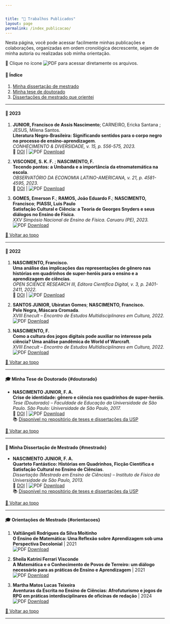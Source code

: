 ```yaml
---


title: "📝 Trabalhos Publicados"
layout: page
permalink: /index_publicacao/
---
```


Nesta página, você pode acessar facilmente minhas publicações e colaborações, organizadas em ordem cronológica decrescente, sejam de minha autoria ou realizadas sob minha orientação.  

🔗 Clique no ícone ![PDF](https://itxesco.github.io/imagens/icones/icons16/pdf-icon.png) para acessar diretamente os arquivos.

#### 📌 Índice

1. [Minha dissertação de mestrado](#mestrado)  
2. [Minha tese de doutorado](#doutorado)  
3. [Dissertações de mestrado que orientei](#orientacoes)  

---

#### 📅 2023

1. **JUNIOR, Francisco de Assis Nascimento**; CARNEIRO, Ericka Santana ; JESUS, Milena Santos.  
   **Literatura Negro-Brasileira: Significando sentidos para o corpo negro no processo de ensino-aprendizagem**.  
   *CONHECIMENTO & DIVERSIDADE, v. 15, p. 556-575, 2023.*  
   🔗 [DOI](https://dx.doi.org/10.18316/rcd.v15i37.9719) | ![PDF](https://itxesco.github.io/imagens/icones/icons16/pdf-icon.png) [Download](https://itxesco.github.io/biblioteca/artigos/literatura_negro_brasileira.pdf)  

2. **VISCONDE, S. K. F.** ; **NASCIMENTO, F.**  
   **Tecendo pontos: a Umbanda e a importância da etnomatemática na escola**.  
   *OBSERVATÓRIO DA ECONOMIA LATINO-AMERICANA, v. 21, p. 4581-4595, 2023.*  
   🔗 [DOI](https://dx.doi.org/10.55905/oelv21n6-077) | ![PDF](https://itxesco.github.io/imagens/icones/icons16/pdf-icon.png) [Download](https://itxesco.github.io/biblioteca/artigos/tecendo_pontos.pdf)  

3. **GOMES, Emerson F.**; **RAMOS, João Eduardo F.**; **NASCIMENTO, Francisco**; **PIASSI, Luis Paulo**  
   **Satisfação Cultural e Ciência: a Teoria de Georges Snyders e seus diálogos no Ensino de Física**.  
   *XXV Simpósio Nacional de Ensino de Física. Caruaru (PE), 2023.*  
   ![PDF](https://itxesco.github.io/imagens/icones/icons16/pdf-icon.png) [Download](https://itxesco.github.io/biblioteca/artigos/satisfacao_cultural_ciencias.pdf)  

[🔼 Voltar ao topo](#trabalhos-publicados)

---

#### 📅 2022

1. **NASCIMENTO, Francisco.**  
   **Uma análise das implicações das representações de gênero nas histórias em quadrinhos de super-heróis para o ensino e a aprendizagem de ciências**.  
   *OPEN SCIENCE RESEARCH III, Editora Científica Digital, v. 3, p. 2401-2411, 2022.*  
   🔗 [DOI](https://dx.doi.org/10.37885/220308328) | ![PDF](https://itxesco.github.io/imagens/icones/icons16/pdf-icon.png) [Download](https://itxesco.github.io/biblioteca/artigos/implicacoes_genero_sh.pdf)  

2. **SANTOS JUNIOR, Ubiratan Gomes**; **NASCIMENTO, Francisco.**  
   **Pele Negra, Máscara Cromada**.  
   *XVIII Enecult – Encontro de Estudos Multidisciplinares em Cultura, 2022.*  
   ![PDF](https://itxesco.github.io/imagens/icones/icons16/pdf-icon.png) [Download](https://itxesco.github.io/biblioteca/artigos/pele_negra_mascara_cromada.pdf)  

3. **NASCIMENTO, F.**  
   **Como a cultura dos jogos digitais pode auxiliar no interesse pela ciência? Uma análise pandêmica de World of Warcraft**.  
   *XVIII Enecult – Encontro de Estudos Multidisciplinares em Cultura, 2022.*  
   ![PDF](https://itxesco.github.io/imagens/icones/icons16/pdf-icon.png) [Download](https://itxesco.github.io/biblioteca/artigos/jogos_educacao_warcraft.pdf)  

[🔼 Voltar ao topo](#trabalhos-publicados)

---

#### 🎓 **Minha Tese de Doutorado** {#doutorado}

- **NASCIMENTO JUNIOR, F. A.**  
  **Crise de identidade: gênero e ciência nos quadrinhos de super-heróis**.  
  *Tese (Doutorado) – Faculdade de Educação da Universidade de São Paulo. São Paulo: Universidade de São Paulo, 2017.*  
  🔗 [DOI](https://doi.org/10.11606/T.48.2017.tde-07082017-155126) | ![PDF](https://itxesco.github.io/imagens/icones/icons16/pdf-icon.png) [Download](https://itxesco.github.io/biblioteca/teses/crise_de_identidade.pdf)  
  📚 [Disponível no repositório de teses e dissertações da USP](https://teses.usp.br/teses/disponiveis/48/48134/tde-07082017-155126/pt-br.php)  

[🔼 Voltar ao topo](#trabalhos-publicados)

---

#### 📖 **Minha Dissertação de Mestrado** {#mestrado}

- **NASCIMENTO JUNIOR, F. A.**  
  **Quarteto Fantástico: Histórias em Quadrinhos, Ficção Científica e Satisfação Cultural no Ensino de Ciências**.  
  *Dissertação (Mestrado em Ensino de Ciências) – Instituto de Física da Universidade de São Paulo, 2013.*  
  🔗 [DOI](https://doi.org/10.11606/D.81.2013.tde-23042013-113427) | ![PDF](https://itxesco.github.io/imagens/icones/icons16/pdf-icon.png) [Download](https://itxesco.github.io/biblioteca/dissertacoes/quarteto_fantastico.pdf)  
  📚 [Disponível no repositório de teses e dissertações da USP](https://teses.usp.br/teses/disponiveis/81/81131/tde-23042013-113427/pt-br.php)  

[🔼 Voltar ao topo](#trabalhos-publicados)

---

#### 🎓 **Orientações de Mestrado** {#orientacoes}

1. **Valtiângeli Rodrigues da Silva Moitinho**  
   **O Ensino de Matemática: Uma Reflexão sobre Aprendizagem sob uma Perspectiva Decolonial** | 2021  
   ![PDF](https://itxesco.github.io/imagens/icones/icons16/pdf-icon.png) [Download](https://itxesco.github.io/biblioteca/dissertacoes/ensino_matematica_decolonial.pdf)  

2. **Sheila Katrini Ferrari Visconde**  
   **A Matemática e o Conhecimento de Povos de Terreiro: um diálogo necessário para as práticas de Ensino e Aprendizagem** | 2021  
   ![PDF](https://itxesco.github.io/imagens/icones/icons16/pdf-icon.png) [Download](https://itxesco.github.io/biblioteca/dissertacoes/matematica_povos_terreiro.pdf)  

3. **Martha Matos Lucas Teixeira**  
   **Aventuras da Escrita no Ensino de Ciências: Afrofuturismo e jogos de RPG em práticas interdisciplinares de oficinas de redação** | 2024  
   ![PDF](https://itxesco.github.io/imagens/icones/icons16/pdf-icon.png) [Download](https://itxesco.github.io/biblioteca/dissertacoes/aventuras_escrita_ensino.pdf)  

[🔼 Voltar ao topo](#trabalhos-publicados)

---
